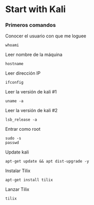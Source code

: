 # Start with Kali

### Primeros comandos

Conocer el usuario con que me loguee
```
whoami
```

Leer nombre de la máquina
```
hostname
```

Leer dirección IP
```
ifconfig
```

Leer la versión de kali #1 
```
uname -a
```

Leer la versión de kali #2 
```
lsb_release -a
```

Entrar como root
```
sudo -s
passwd
```

Update kali
```
apt-get update && apt dist-upgrade -y
```

Instalar Tilix
```
apt-get install tilix
```

Lanzar  Tilix
```
tilix
```

